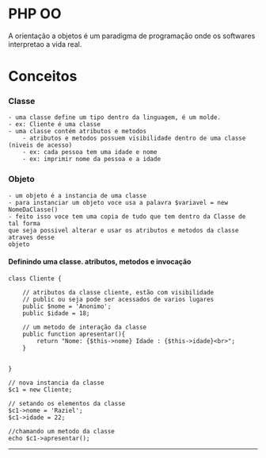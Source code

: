 # PHP OO

A orientação a objetos é um paradigma de programação
onde os softwares interpretao a vida real.

# Conceitos

### Classe

    - uma classe define um tipo dentro da linguagem, é um molde.
    - ex: Cliente é uma classe
    - uma classe contém atributos e metodos
        - atributos e metodos possuem visibilidade dentro de uma classe (niveis de acesso)
        - ex: cada pessoa tem uma idade e nome
        - ex: imprimir nome da pessoa e a idade

### Objeto

    - um objeto é a instancia de uma classe
    - para instanciar um objeto voce usa a palavra $variavel = new NomeDaClasse()
    - feito isso voce tem uma copia de tudo que tem dentro da Classe de tal forma
    que seja possivel alterar e usar os atributos e metodos da classe atraves desse
    objeto


#### Definindo uma classe. atributos, metodos e invocação

    class Cliente {

        // atributos da classe cliente, estão com visibilidade 
        // public ou seja pode ser acessados de varios lugares
        public $nome = 'Anonimo';
        public $idade = 18;

        // um metodo de interação da classe
        public function apresentar(){
            return "Nome: {$this->nome} Idade : {$this->idade}<br>";
        }


    }

    // nova instancia da classe
    $c1 = new Cliente;

    // setando os elementos da classe
    $c1->nome = 'Raziel';
    $c1->idade = 22;

    //chamando um metodo da classe
    echo $c1->apresentar();

<hr>